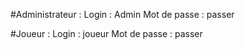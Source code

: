 #Administrateur :
Login : Admin
Mot de passe : passer 

#Joueur :
Login : joueur
Mot de passe : passer
